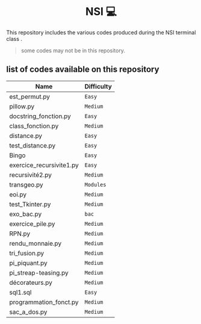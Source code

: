 <h1 align="center"> NSI 💻</h1>

This repository includes the various codes produced during the NSI terminal class .

> some codes may not be in this repository.

## list of codes available on this repository

| Name | Difficulty |
| ---  | ---------- |
| est_permut.py | `Easy`|
| pillow.py | `Medium`|
| docstring_fonction.py | `Easy` |
| class_fonction.py | `Medium` |
| distance.py | `Easy` |
| test_distance.py | `Easy` |
| Bingo | `Easy` |
| exercice_recursivite1.py | `Easy` |
| recursivité2.py | `Medium` |
| transgeo.py | `Modules` |
| eoi.py | `Medium` |
| test_Tkinter.py | `Medium` |
| exo_bac.py | `bac`|`
| exercice_pile.py | `Medium` |
| RPN.py | `Medium` |
| rendu_monnaie.py | `Medium` |
| tri_fusion.py | `Medium` |
| pi_piquant.py | `Medium` |
| pi_streap-teasing.py | `Medium` |
| décorateurs.py | `Medium` |
| sql1.sql | `Easy` |
| programmation_fonct.py | `Medium` |
| sac_a_dos.py | `Medium` |
